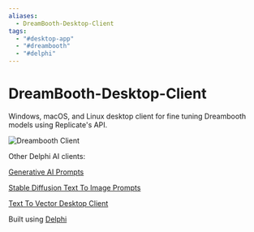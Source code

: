 ```yaml
---
aliases:
  - DreamBooth-Desktop-Client
tags:
  - "#desktop-app"
  - "#dreambooth"
  - "#delphi"
---
```

# DreamBooth-Desktop-Client
Windows, macOS, and Linux desktop client for fine tuning Dreambooth models using Replicate's API.

![Dreambooth Client](/screenshot.jpg?raw=true "Dreambooth Client")

Other Delphi AI clients:

[Generative AI Prompts](https://github.com/FMXExpress/Generative-AI-Prompts)

[Stable Diffusion Text To Image Prompts](https://github.com/FMXExpress/Stable-Diffusion-Text-To-Image-Prompts)

[Text To Vector Desktop Client](https://github.com/FMXExpress/Text-To-Vector-Desktop-Client)


Built using [Delphi](https://www.embarcadero.com/products/delphi)
